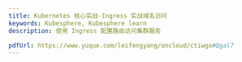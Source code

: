 ```yaml
---
title: Kubernetes 核心实战-Ingress 实战域名访问
keywords: Kubesphere, Kubesphere learn
description: 使用 Ingress 配置路由访问集群服务

pdfUrl: https://www.yuque.com/leifengyang/oncloud/ctiwgo#Qgal7
---
```

